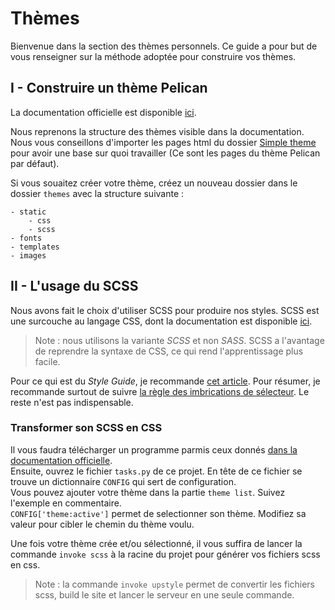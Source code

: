 # Thèmes

Bienvenue dans la section des thèmes personnels. Ce guide a pour but de vous renseigner sur la méthode adoptée pour construire vos thèmes.

## I - Construire un thème Pelican

La documentation officielle est disponible [ici](http://docs.getpelican.com/en/3.6.3/themes.html).  
  
Nous reprenons la structure des thèmes visible dans la documentation. Nous vous conseillons d'importer les pages html du dossier [Simple theme](https://github.com/getpelican/pelican/tree/master/pelican/themes/simple/templates) pour avoir une base sur quoi travailler (Ce sont les pages du thème Pelican par défaut).

Si vous souaitez créer votre thème, créez un nouveau dossier dans le dossier `themes` avec la structure suivante :

```text
- static
    - css
    - scss
- fonts
- templates
- images
```

## II - L'usage du SCSS

Nous avons fait le choix d'utiliser SCSS pour produire nos styles. SCSS est une surcouche au langage CSS, dont la documentation est disponible [ici](https://sass-lang.com/guide).
  
>Note : nous utilisons la variante *SCSS* et non *SASS*. SCSS a l'avantage de reprendre la syntaxe de CSS, ce qui rend l'apprentissage plus facile.

Pour ce qui est du *Style Guide*, je recommande [cet article](https://sass-guidelin.es/fr/). Pour résumer, je recommande surtout de suivre [la règle des imbrications de sélecteur](https://sass-guidelin.es/fr/#imbrication-des-slecteurs). Le reste n'est pas indispensable.  
  
### Transformer son SCSS en CSS

Il vous faudra télécharger un programme parmis ceux donnés [dans la documentation officielle](https://sass-lang.com/install).  
Ensuite, ouvrez le fichier `tasks.py` de ce projet. En tête de ce fichier se trouve un dictionnaire `CONFIG` qui sert de configuration.  
Vous pouvez ajouter votre thème dans la partie `theme list`. Suivez l'exemple en commentaire.  
`CONFIG['theme:active']` permet de selectionner son thème. Modifiez sa valeur pour cibler le chemin du thème voulu.  
  
Une fois votre thème crée et/ou sélectionné, il vous suffira de lancer la commande `invoke scss` à la racine du projet pour générer vos fichiers scss en css.  

>Note : la commande `invoke upstyle` permet de convertir les fichiers scss, build le site et lancer le serveur en une seule commande.